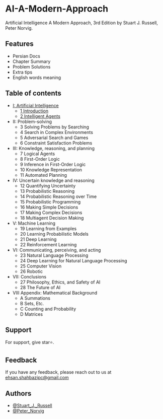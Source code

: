 # AI-A-Modern-Approach
Artificial Intelligence A Modern Approach, 3rd Edition by Stuart J. Russell, Peter Norvig.

## Features
- Persian Docs
- Chapter Summary
- Problem Solutions
- Extra tips
- English words meaning

## Table of contents
- [I: Artificial Intelligence](1-Artificial%20Intelligence)
    - [1 Introduction](1-Artificial%20Intelligence/1-Introduction/1%20Introduction.md)
    - [2 Intelligent Agents](1-Artificial%20Intelligence/2-Intelligent%20Agents/2%20Intelligent%20Agents.md)
- II: Problem-solving
    - 3 Solving Problems by Searching
    - 4 Search in Complex Environments
    - 5 Adversarial Search and Games
    - 6 Constraint Satisfaction Problems
- III: Knowledge, reasoning, and planning
    - 7 Logical Agents
    - 8 First-Order Logic
    - 9 Inference in First-Order Logic
    - 10 Knowledge Representation
    - 11 Automated Planning
- IV: Uncertain knowledge and reasoning
    - 12 Quantifying Uncertainty
    - 13 Probabilistic Reasoning
    - 14 Probabilistic Reasoning over Time
    - 15 Probabilistic Programming
    - 16 Making Simple Decisions
    - 17 Making Complex Decisions
    - 18 Multiagent Decision Making
- V: Machine Learning
    - 19 Learning from Examples
    - 20 Learning Probabilistic Models
    - 21 Deep Learning
    - 22 Reinforcement Learning
- VI: Communicating, perceiving, and acting
    - 23 Natural Language Processing
    - 24 Deep Learning for Natural Language Processing
    - 25 Computer Vision
    - 26 Robotic
- VII: Conclusions
    - 27 Philosophy, Ethics, and Safety of AI
    - 28 The Future of AI
- VIII Appendix: Mathematical Background
    - A Summations
    - B Sets, Etc.
    - C Counting and Probability
    - D Matrices

## Support
For support, give star⭐.

## Feedback
If you have any feedback, please reach out to us at ehsan.shahbazipc@gmail.com

## Authors
- [@Stuart_J._Russell](https://en.wikipedia.org/wiki/Stuart_J._Russell)
- [@Peter_Norvig](https://en.wikipedia.org/wiki/Peter_Norvig)
